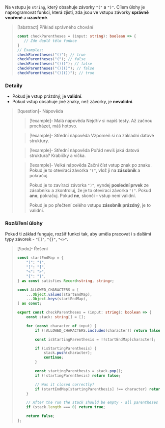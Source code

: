 Na vstupu je `string`, který obsahuje závorky `"("` a `")"`. Cílem úlohy je naprogramovat funkci, která zjistí, zda jsou ve vstupu závorky **správně** **vnořené** a **uzavřené**.

>[!abstract] Příklad správného chování
>```typescript
>const checkParentheses = (input: string): boolean => {
>    // Zde doplň tělo funkce
>} 
>// Examples:
>checkParentheses("()"); // true
>checkParentheses("("); // false
>checkParentheses("()))"); // false
>checkParentheses("()(()"); // false
>checkParentheses("()(())"); // true
>```

### Detaily
- Pokud je vstup prázdný, je **validní**.
- Pokud vstup obsahuje jiné znaky, než závorky, je **nevalidní**.

> [!question]- Nápověda
> > [!example]- Malá nápověda
> > Nejdřív si napiš testy. Až začnou procházet, máš hotovo.
> 
> > [!example]- Střední nápověda
> > Vzpomeň si na základní datové struktury.
> 
> > [!example]- Střední nápověda
> > Pořád nevíš jaká datová struktura? Krabičky a víčka.
> 
> > [!example]- Velká nápověda
> > Začni číst vstup znak po znaku. 
> > Pokud je to otevírací závorka `"("`, vlož ji na **zásobník** a pokračuj.
> > 
> > Pokud je to zavírací závorka `")"`, vyndej **poslední prvek** ze zásobníku a zkontroluj, že je to otevírací závorka `"("`. 
> > Pokud **ano**, pokračuj. 
> > Pokud **ne**, skonči - vstup není validní.
> > 
> > Pokud je po přečtení celého vstupu **zásobník prázdný**, je to validní.

### Rozšíření úlohy
Pokud ti základ funguje, rozšiř funkci tak, aby uměla pracovat i s dalšími typy závorek - `"[]"`, `"{}"`, `"<>"`.

> [!todo]- Řešení
> ```typescript
> const startEndMap = {
>     "(": ")",
>     "[": "]",
>     "<": ">",
>     "{": "}",
> } as const satisfies Record<string, string>;
> 
> const ALLOWED_CHARACTERS = [
>     ...Object.values(startEndMap),
>     ...Object.keys(startEndMap),
> ] as const;
> 
> export const checkParentheses = (input: string): boolean => {
>     const stack: string[] = [];
> 
>     for (const character of input) {
>         if (!ALLOWED_CHARACTERS.includes(character)) return false;
> 
>         const isStartingParenthesis = !!startEndMap[character];
> 
>         if (isStartingParenthesis) {
>             stack.push(character);
>             continue;
>         }
> 
>         const startingParenthesis = stack.pop();
>         if (!startingParenthesis) return false;
> 
>         // Was it closed correctly?
>         if (startEndMap[startingParenthesis] !== character) return false;
>     }
> 
>     // After the run the stack should be empty - all parentheses were closed
>     if (stack.length === 0) return true;
> 
>     return false;
> };
> ```
